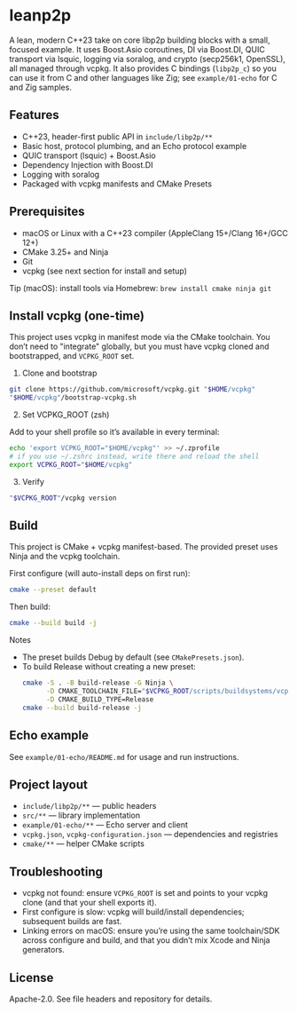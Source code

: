 # leanp2p

A lean, modern C++23 take on core libp2p building blocks with a small, focused example. It uses Boost.Asio coroutines, DI via Boost.DI, QUIC transport via lsquic, logging via soralog, and crypto (secp256k1, OpenSSL), all managed through vcpkg. It also provides C bindings (`libp2p_c`) so you can use it from C and other languages like Zig; see `example/01-echo` for C and Zig samples.

## Features

- C++23, header-first public API in `include/libp2p/**`
- Basic host, protocol plumbing, and an Echo protocol example
- QUIC transport (lsquic) + Boost.Asio
- Dependency Injection with Boost.DI
- Logging with soralog
- Packaged with vcpkg manifests and CMake Presets

## Prerequisites

- macOS or Linux with a C++23 compiler (AppleClang 15+/Clang 16+/GCC 12+)
- CMake 3.25+ and Ninja
- Git
- vcpkg (see next section for install and setup)

Tip (macOS): install tools via Homebrew: `brew install cmake ninja git`

## Install vcpkg (one-time)

This project uses vcpkg in manifest mode via the CMake toolchain. You don’t need to "integrate" globally, but you must have vcpkg cloned and bootstrapped, and `VCPKG_ROOT` set.

1) Clone and bootstrap

```sh
git clone https://github.com/microsoft/vcpkg.git "$HOME/vcpkg"
"$HOME/vcpkg"/bootstrap-vcpkg.sh
```

2) Set VCPKG_ROOT (zsh)

Add to your shell profile so it’s available in every terminal:

```sh
echo 'export VCPKG_ROOT="$HOME/vcpkg"' >> ~/.zprofile
# if you use ~/.zshrc instead, write there and reload the shell
export VCPKG_ROOT="$HOME/vcpkg"
```

3) Verify

```sh
"$VCPKG_ROOT"/vcpkg version
```

## Build

This project is CMake + vcpkg manifest-based. The provided preset uses Ninja and the vcpkg toolchain.

First configure (will auto-install deps on first run):

```sh
cmake --preset default
```

Then build:

```sh
cmake --build build -j
```

Notes
- The preset builds Debug by default (see `CMakePresets.json`).
- To build Release without creating a new preset:
  ```sh
  cmake -S . -B build-release -G Ninja \
        -D CMAKE_TOOLCHAIN_FILE="$VCPKG_ROOT/scripts/buildsystems/vcpkg.cmake" \
        -D CMAKE_BUILD_TYPE=Release
  cmake --build build-release -j
  ```

## Echo example

See `example/01-echo/README.md` for usage and run instructions.

## Project layout

- `include/libp2p/**` — public headers
- `src/**` — library implementation
- `example/01-echo/**` — Echo server and client
- `vcpkg.json`, `vcpkg-configuration.json` — dependencies and registries
- `cmake/**` — helper CMake scripts

## Troubleshooting

- vcpkg not found: ensure `VCPKG_ROOT` is set and points to your vcpkg clone (and that your shell exports it).
- First configure is slow: vcpkg will build/install dependencies; subsequent builds are fast.
- Linking errors on macOS: ensure you’re using the same toolchain/SDK across configure and build, and that you didn’t mix Xcode and Ninja generators.

## License

Apache-2.0. See file headers and repository for details.
